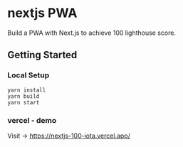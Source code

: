 # nextjs PWA

Build a PWA with Next.js to achieve 100 lighthouse score.

## Getting Started

### Local Setup

```
yarn install
yarn build
yarn start
```

### vercel - demo

Visit -> https://nextjs-100-iota.vercel.app/

